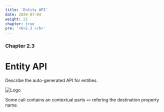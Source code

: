 ```yaml
---
title: 'Entity API'
date: 2020-07-04
weight: 22
chapter: true
pre: '<b>2.3 </b>'
---
```


### Chapter 2.3

# Entity API

Describe the auto-generated API for entities.

![Logo](/img/goblin-blupi-entity-api.png?width=700px)

Some call contains an contextual parts `<>` refering the destination property
name.
